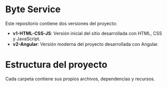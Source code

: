 # Byte Service

Este repositorio contiene dos versiones del proyecto:

- **v1-HTML-CSS-JS**: Versión inicial del sitio desarrollada con HTML, CSS y JavaScript.
- **v2-Angular**: Versión moderna del proyecto desarrollada con Angular.

# Estructura del proyecto
Cada carpeta contiene sus propios archivos, dependencias y recursos.
